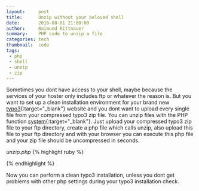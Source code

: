 ```yaml
---
layout:     post
title:      Unzip without your beloved shell
date:       2016-08-01 21:00:00
author:     Raimund Rittnauer
summary:    PHP code to unzip a file
categories: tech
thumbnail:  code
tags:
 - php
 - shell
 - unzip
 - zip
---
```


Sometimes you dont have access to your shell, maybe because the services of your hoster only includes ftp or whatever the reason is.
But you want to set up a clean installation environment for your brand new [typo3][1]{:target="_blank"} website and you dont want to upload
every single file from your compressed typo3 zip file.
You can unzip files with the PHP function [system][2]{:target="_blank"}. Just upload your compressed typo3 zip file to your ftp directory, 
create a php file which calls unzip, also upload this file to your ftp directory and with your browser you can execute this php file and your
zip file should be uncompressed in seconds.

_unzip.php_
{% highlight ruby %}
<?php
    system("unzip typo3.zip");
?>
{% endhighlight %}

Now you can perform a clean typo3 installation, unless you dont get problems with other php settings during your typo3 installation check.

[1]: https://typo3.org/download/
[2]: http://php.net/manual/en/function.system.php